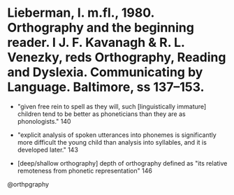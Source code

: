 # Lieberman, I. m.fl., 1980. Orthography and the beginning reader. I J. F. Kavanagh & R. L. Venezky, reds Orthography, Reading and Dyslexia. Communicating by Language. Baltimore, ss 137–153.

- "given free rein to spell as they will, such [linguistically immature] children tend to be better as phoneticians than they are as phonologists." 140

- "explicit analysis of spoken utterances into phonemes is significantly more difficult the young child than analysis into syllables, and it is developed later." 143

- [deep/shallow orthography] depth of orthography defined as "its relative remoteness from phonetic representation" 146 

@orthpgraphy
